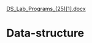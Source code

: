 [DS_Lab_Programs_(25)[1].docx](https://github.com/Shannu318/Data-structure/files/9703160/DS_Lab_Programs_.25.1.docx)
# Data-structure

